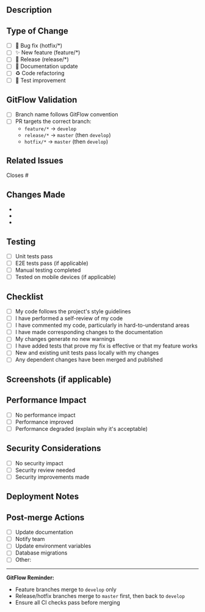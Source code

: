 ## Description
<!-- Provide a brief description of the changes in this PR -->

## Type of Change
<!-- Check the relevant option -->
- [ ] 🐛 Bug fix (hotfix/*)
- [ ] ✨ New feature (feature/*)
- [ ] 🚀 Release (release/*)
- [ ] 📝 Documentation update
- [ ] ♻️ Code refactoring
- [ ] 🧪 Test improvement

## GitFlow Validation
<!-- Ensure your PR follows GitFlow -->
- [ ] Branch name follows GitFlow convention
- [ ] PR targets the correct branch:
  - `feature/*` → `develop`
  - `release/*` → `master` (then `develop`)
  - `hotfix/*` → `master` (then `develop`)

## Related Issues
<!-- Link related issues -->
Closes #

## Changes Made
<!-- List the specific changes made -->
- 
- 
- 

## Testing
<!-- Describe how you tested these changes -->
- [ ] Unit tests pass
- [ ] E2E tests pass (if applicable)
- [ ] Manual testing completed
- [ ] Tested on mobile devices (if applicable)

## Checklist
<!-- Ensure all items are checked before requesting review -->
- [ ] My code follows the project's style guidelines
- [ ] I have performed a self-review of my code
- [ ] I have commented my code, particularly in hard-to-understand areas
- [ ] I have made corresponding changes to the documentation
- [ ] My changes generate no new warnings
- [ ] I have added tests that prove my fix is effective or that my feature works
- [ ] New and existing unit tests pass locally with my changes
- [ ] Any dependent changes have been merged and published

## Screenshots (if applicable)
<!-- Add screenshots to help explain your changes -->

## Performance Impact
<!-- Describe any performance implications -->
- [ ] No performance impact
- [ ] Performance improved
- [ ] Performance degraded (explain why it's acceptable)

## Security Considerations
<!-- Any security implications? -->
- [ ] No security impact
- [ ] Security review needed
- [ ] Security improvements made

## Deployment Notes
<!-- Any special deployment considerations? -->

## Post-merge Actions
<!-- What needs to happen after merge? -->
- [ ] Update documentation
- [ ] Notify team
- [ ] Update environment variables
- [ ] Database migrations
- [ ] Other: <!-- specify -->

---
<!-- Do not edit below this line -->
**GitFlow Reminder:**
- Feature branches merge to `develop` only
- Release/hotfix branches merge to `master` first, then back to `develop`
- Ensure all CI checks pass before merging